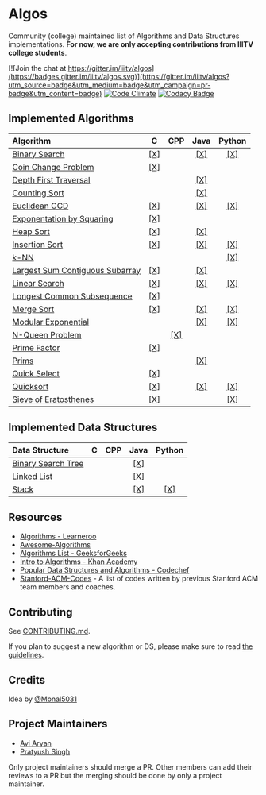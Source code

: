 # Algos

Community (college) maintained list of Algorithms and Data Structures implementations.
**For now, we are only accepting contributions from IIITV college students**.

[![Join the chat at https://gitter.im/iiitv/algos](https://badges.gitter.im/iiitv/algos.svg)](https://gitter.im/iiitv/algos?utm_source=badge&utm_medium=badge&utm_campaign=pr-badge&utm_content=badge)
[![Code Climate](https://codeclimate.com/github/iiitv/algos/badges/gpa.svg)](https://codeclimate.com/github/iiitv/algos)
[![Codacy Badge](https://api.codacy.com/project/badge/Grade/c10c3fd13edb475ca1bf77d4291d54b4)](https://www.codacy.com/app/aviaryan/algos?utm_source=github.com&amp;utm_medium=referral&amp;utm_content=iiitv/algos&amp;utm_campaign=Badge_Grade)


## Implemented Algorithms

| Algorithm | C | CPP | Java | Python |
|:--------------|:----------------:|:----------------:|:----------------:|:-----------------:|
| [Binary Search](https://en.wikipedia.org/wiki/Binary_search_algorithm) | [\[X\]](binary_search/binary_search.c) | | [\[X\]](binary_search/BinarySearch.java) | [\[X\]](binary_search/binary_search.py) |
| [Coin Change Problem](http://www.algorithmist.com/index.php/Coin_Change) | [\[X\]](coin_change_problem/coin_change_problem.c) | | | |
| [Depth First Traversal](http://www.geeksforgeeks.org/depth-first-traversal-for-a-graph/) | | | [\[X\]](depth_first_traversal/DepthFirstTraversal.java) | |
| [Counting Sort](www.geeksforgeeks.org/counting-sort/)| | | [\[X\]](counting_sort/CountingSort.java) | |
| [Euclidean GCD](https://en.wikipedia.org/wiki/Euclidean_algorithm) | [\[X\]](euclidean_gcd/euclidean_gcd.c) | | [\[X\]](euclidean_gcd/EuclideanGCD.java) | [\[X\]](euclidean_gcd/euclidean_gcd.py) |
| [Exponentation by Squaring](https://en.wikipedia.org/wiki/Exponentiation_by_squaring) | [\[X\]](exponentation_by_squaring/exponentation_by_squaring.c) ||||
| [Heap Sort](https://en.wikipedia.org/wiki/Heapsort) | [\[X\]](heap_sort/heap_sort.c) | | [\[X\]](heap_sort/HeapSort.java) | |
| [Insertion Sort](https://en.wikipedia.org/wiki/Insertion_sort) | [\[X\]](insertion_sort/insertion_sort.c) | | [\[X\]](insertion_sort/InsertionSort.java)| [\[X\]](insertion_sort/insertion_sort.py) |
| [k-NN](https://en.wikipedia.org/wiki/K-nearest_neighbors_algorithm) | | | | [\[X\]](k_nn/k_nn.py) |
| [Largest Sum Contiguous Subarray](http://www.geeksforgeeks.org/largest-sum-contiguous-subarray/) | [\[X\]](largest_sum_contiguous_subarray/largestSumContiguousSubarray.c) | | [\[X\]](largest_sum_contiguous_subarray/LargestSumContiguousSubarray.java) | |
| [Linear Search](https://en.wikipedia.org/wiki/Linear_search) | [\[X\]](linear_search/linear_search.c) | | [\[X\]](linear_search/LinearSearch.java) | [\[X\]](linear_search/linear_search.py) |
| [Longest Common Subsequence](http://www.geeksforgeeks.org/dynamic-programming-set-4-longest-common-subsequence) | [\[X\]](longest_common_subsequence/longestCommonSubsequence.c) | | | |
| [Merge Sort](https://www.khanacademy.org/computing/computer-science/algorithms/merge-sort/a/overview-of-merge-sort) | [\[X\]](merge_sort/merge_sort.c) | | [\[X\]](merge_sort/MergeSort.java) | [\[X\]](merge_sort/merge_sort.py) |
| [Modular Exponential](http://www.geeksforgeeks.org/modular-exponentiation-power-in-modular-arithmetic/) | | | [\[X\]](modular_exponential/ModularExponential.java) | [\[X\]](modular_exponential/modular_exponential.py) |
| [N-Queen Problem](https://en.wikipedia.org/wiki/Eight_queens_puzzle) | | [\[X\]](n_queen_problem/NQueenProblem.cpp) | | | |
| [Prime Factor](https://en.wikipedia.org/wiki/Prime_factor) | [\[X\]](prime_factor/prime_factor.c) | | | |
| [Prims](https://en.wikipedia.org/wiki/Prim%27s_algorithm) | | | [\[X\]](prims/Prims.java) | |
| [Quick Select](https://en.wikipedia.org/wiki/Quickselect) | [\[X\]](quick_select/quick_select.c) | | | |
| [Quicksort](https://en.wikipedia.org/wiki/Quicksort) | [\[X\]](quicksort/quicksort.c) | | [\[X\]](quicksort/QuickSort.java) | [\[X\]](quicksort/quick_sort.py) |
| [Sieve of Eratosthenes](https://en.wikipedia.org/wiki/Sieve_of_Eratosthenes) | [\[X\]](sieve_of_eratosthenes/sieveOfEratosthenes.c) | | | [\[X\]](sieve_of_eratosthenes/sieve_of_eratosthenes.py) |


## Implemented Data Structures

| Data Structure | C | CPP | Java | Python |
|:--------------|:----------------:|:----------------:|:----------------:|:-----------------:|
| [Binary Search Tree](https://en.wikipedia.org/wiki/Binary_search_tree) | | | [\[X\]](binary_search_tree/BinarySearchTree.java) | |
| [Linked List](https://en.wikipedia.org/wiki/Linked_list) | | | [\[X\]](linked_list/LinkedList.java) | |
| [Stack](https://en.wikipedia.org/wiki/Stack_(abstract_data_type)) | | | [\[X\]](stack/Stack.java) | [\[X\]](stack/stack.py) |


## Resources

* [Algorithms - Learneroo](https://www.learneroo.com/subjects/8)
* [Awesome-Algorithms](https://github.com/tayllan/awesome-algorithms)
* [Algorithms List - GeeksforGeeks](http://www.geeksforgeeks.org/fundamentals-of-algorithms/)
* [Intro to Algorithms - Khan Academy](https://www.khanacademy.org/computing/computer-science/algorithms)
* [Popular Data Structures and Algorithms - Codechef](https://discuss.codechef.com/questions/48877/data-structures-and-algorithms)
* [Stanford-ACM-Codes](https://github.com/jaehyunp/stanfordacm) - A list of codes written by previous Stanford ACM team members and coaches.



## Contributing

See [CONTRIBUTING.md](CONTRIBUTING.md).

If you plan to suggest a new algorithm or DS, please make sure to read [the guidelines](CONTRIBUTING.md#sa).


## Credits

Idea by [@Monal5031](https://github.com/Monal5031)


## Project Maintainers

* [Avi Aryan](https://github.com/aviaryan)
* [Pratyush Singh](https://github.com/singhpratyush)

Only project maintainers should merge a PR. Other members can add their reviews to a PR but the merging should be done by only a project maintainer.
